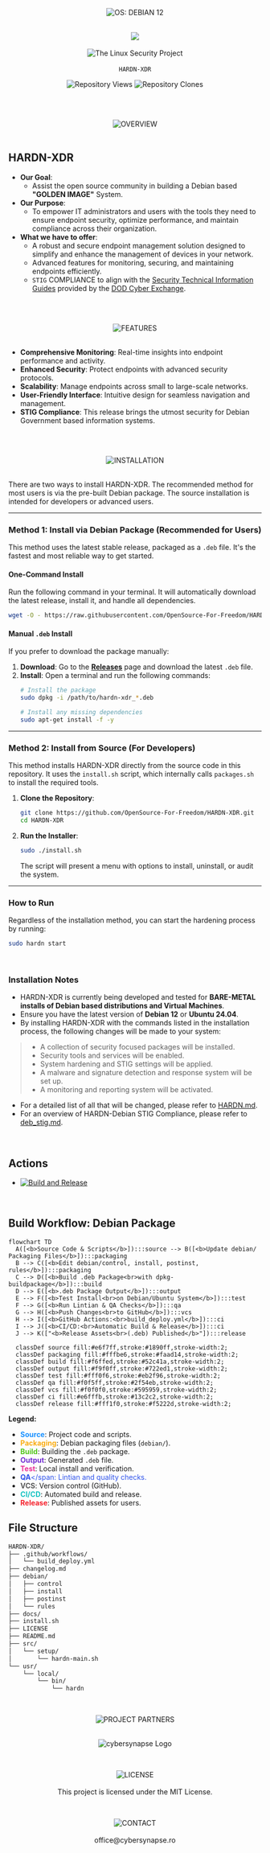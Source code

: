 <p align="center">
  <img src="https://img.shields.io/badge/OS: Debian Systems-red?style=for-the-badge&labelColor=grey" alt="OS: DEBIAN 12"><br><br>
</p>

<p align="center">
  <img src="https://github.com/OpenSource-For-Freedom/HARDN-XDR/blob/main/docs/assets/HARDN%20(1).png" /><br><br>
  <img src="https://img.shields.io/badge/The_Linux_Security_Project-red?style=for-the-badge&labelColor=black" alt="The Linux Security Project"><br><br>
  <code>HARDN-XDR</code>
</p>


<p align="center">
  <img src="https://img.shields.io/endpoint?label=Views&url=https://opensource-for-freedom.github.io/HARDN-XDR/traffic-views.json" alt="Repository Views" />
  <img src="https://img.shields.io/endpoint?label=Clones&url=https://opensource-for-freedom.github.io/HARDN-XDR/traffic-clones.json" alt="Repository Clones" />
</p>


<br>
<br>
<p align="center">
  <img src="https://img.shields.io/badge/OVERVIEW-white?style=for-the-badge&labelColor=black" alt="OVERVIEW"><br><br>
</p>


## HARDN-XDR
- **Our Goal**:
  - Assist the open source community in building a Debian based **"GOLDEN IMAGE"** System.
- **Our Purpose**:
  - To empower IT administrators and users with the tools they need to ensure endpoint security, optimize performance, and maintain compliance across their organization.
- **What we have to offer**:
  - A robust and secure endpoint management solution designed to simplify and enhance the management of devices in your network.
  - Advanced features for monitoring, securing, and maintaining endpoints efficiently.
  - `STIG` COMPLIANCE to align with the [Security Technical Information Guides](https://public.cyber.mil/stigs/) provided by the [DOD Cyber Exchange](https://public.cyber.mil/).


<br>
<br>
<p align="center">
  <img src="https://img.shields.io/badge/FEATURES-white?style=for-the-badge&labelColor=black" alt="FEATURES"><br><br>
</p>

- **Comprehensive Monitoring**: Real-time insights into endpoint performance and activity.
- **Enhanced Security**: Protect endpoints with advanced security protocols.
- **Scalability**: Manage endpoints across small to large-scale networks.
- **User-Friendly Interface**: Intuitive design for seamless navigation and management.
- **STIG Compliance**: This release brings the utmost security for Debian Government based information systems.


<br>
<br>
<p align="center">
  <img src="https://img.shields.io/badge/INSTALLATION-white?style=for-the-badge&labelColor=black" alt="INSTALLATION"><br><br>
</p>

There are two ways to install HARDN-XDR. The recommended method for most users is via the pre-built Debian package. The source installation is intended for developers or advanced users.

---

### Method 1: Install via Debian Package (Recommended for Users)

This method uses the latest stable release, packaged as a `.deb` file. It's the fastest and most reliable way to get started.

#### One-Command Install

Run the following command in your terminal. It will automatically download the latest release, install it, and handle all dependencies.

```bash
wget -O - https://raw.githubusercontent.com/OpenSource-For-Freedom/HARDN-XDR/main/scripts/hardn.sh | sudo bash
```

#### Manual `.deb` Install

If you prefer to download the package manually:

1.  **Download**: Go to the [**Releases**](https://github.com/OpenSource-For-Freedom/HARDN-XDR/releases) page and download the latest `.deb` file.
2.  **Install**: Open a terminal and run the following commands:
    ```bash
    # Install the package
    sudo dpkg -i /path/to/hardn-xdr_*.deb

    # Install any missing dependencies
    sudo apt-get install -f -y
    ```

---

### Method 2: Install from Source (For Developers)

This method installs HARDN-XDR directly from the source code in this repository. It uses the `install.sh` script, which internally calls `packages.sh` to install the required tools.

1.  **Clone the Repository**:
    ```bash
    git clone https://github.com/OpenSource-For-Freedom/HARDN-XDR.git
    cd HARDN-XDR
    ```
2.  **Run the Installer**:
    ```bash
    sudo ./install.sh
    ```
    The script will present a menu with options to install, uninstall, or audit the system.

---

### How to Run

Regardless of the installation method, you can start the hardening process by running:

```bash
sudo hardn start
```

<br>

### Installation Notes
- HARDN-XDR is currently being developed and tested for **BARE-METAL installs of Debian based distributions and Virtual Machines**.
- Ensure you have the latest version of **Debian 12** or **Ubuntu 24.04**.
- By installing HARDN-XDR with the commands listed in the installation process, the following changes will be made to your system:
> - A collection of security focused packages will be installed.
> - Security tools and services will be enabled.
> - System hardening and STIG settings will be applied.
> - A malware and signature detection and response system will be set up.
> - A monitoring and reporting system will be activated.
- For a detailed list of all that will be changed, please refer to [HARDN.md](docs/HARDN.md).
- For an overview of HARDN-Debian STIG Compliance, please refer to [deb_stig.md](docs/deb_stig.md).



<br>


## Actions
- [![Build and Release](https://github.com/OpenSource-For-Freedom/HARDN-XDR/actions/workflows/build_deploy.yml/badge.svg)](https://github.com/OpenSource-For-Freedom/HARDN-XDR/actions/workflows/build_deploy.yml)
<br>

## Build Workflow: Debian Package

```mermaid
flowchart TD
  A([<b>Source Code & Scripts</b>]):::source --> B([<b>Update debian/ Packaging Files</b>]):::packaging
  B --> C([<b>Edit debian/control, install, postinst, rules</b>]):::packaging
  C --> D([<b>Build .deb Package<br>with dpkg-buildpackage</b>]):::build
  D --> E([<b>.deb Package Output</b>]):::output
  E --> F([<b>Test Install<br>on Debian/Ubuntu System</b>]):::test
  F --> G([<b>Run Lintian & QA Checks</b>]):::qa
  G --> H([<b>Push Changes<br>to GitHub</b>]):::vcs
  H --> I([<b>GitHub Actions:<br>build_deploy.yml</b>]):::ci
  I --> J([<b>CI/CD:<br>Automatic Build & Release</b>]):::ci
  J --> K(["<b>Release Assets<br>(.deb) Published</b>"]):::release

  classDef source fill:#e6f7ff,stroke:#1890ff,stroke-width:2;
  classDef packaging fill:#fffbe6,stroke:#faad14,stroke-width:2;
  classDef build fill:#f6ffed,stroke:#52c41a,stroke-width:2;
  classDef output fill:#f9f0ff,stroke:#722ed1,stroke-width:2;
  classDef test fill:#fff0f6,stroke:#eb2f96,stroke-width:2;
  classDef qa fill:#f0f5ff,stroke:#2f54eb,stroke-width:2;
  classDef vcs fill:#f0f0f0,stroke:#595959,stroke-width:2;
  classDef ci fill:#e6fffb,stroke:#13c2c2,stroke-width:2;
  classDef release fill:#fff1f0,stroke:#f5222d,stroke-width:2;
```

**Legend:**
- <span style="color:#1890ff"><b>Source</b></span>: Project code and scripts.
- <span style="color:#faad14"><b>Packaging</b></span>: Debian packaging files (`debian/`).
- <span style="color:#52c41a"><b>Build</b></span>: Building the `.deb` package.
- <span style="color:#722ed1"><b>Output</b></span>: Generated `.deb` file.
- <span style="color:#eb2f96"><b>Test</b></span>: Local install and verification.
- <span style="color:#2f54eb"><b>QA</b></span: Lintian and quality checks.
- <span style="color:#595959"><b>VCS</b></span>: Version control (GitHub).
- <span style="color:#13c2c2"><b>CI/CD</b></span>: Automated build and release.
- <span style="color:#f5222d"><b>Release</b></span>: Published assets for users.



## File Structure


```bash
HARDN-XDR/
├── .github/workflows/
│   └── build_deploy.yml
├── changelog.md
├── debian/
│   ├── control
│   ├── install
│   ├── postinst
│   └── rules
├── docs/
├── install.sh
├── LICENSE
├── README.md
├── src/
│   └── setup/
│       └── hardn-main.sh
└── usr/
    └── local/
        └── bin/
            └── hardn
```



<br>

<p align="center">
  <img src="https://img.shields.io/badge/PROJECT PARTNERS-white?style=for-the-badge&labelColor=black" alt="PROJECT PARTNERS"><br><br>
</p>


<p align="center">
  <img src="docs/assets/cybersynapse.png" alt="cybersynapse Logo" />
</p>

<br>

<p align="center">
  <img src="https://img.shields.io/badge/LICENSE-white?style=for-the-badge&labelColor=black" alt="LICENSE"><br><br>
This project is licensed under the MIT License.

</p>

<br>

<p align="center">
  <img src="https://img.shields.io/badge/CONTACT-white?style=for-the-badge&labelColor=black" alt="CONTACT"><br><br>
office@cybersynapse.ro
</p>




